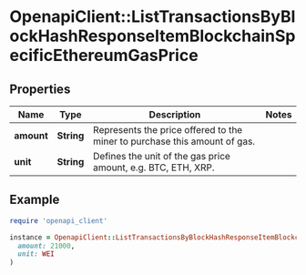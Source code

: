 # OpenapiClient::ListTransactionsByBlockHashResponseItemBlockchainSpecificEthereumGasPrice

## Properties

| Name | Type | Description | Notes |
| ---- | ---- | ----------- | ----- |
| **amount** | **String** | Represents the price offered to the miner to purchase this amount of gas. |  |
| **unit** | **String** | Defines the unit of the gas price amount, e.g. BTC, ETH, XRP. |  |

## Example

```ruby
require 'openapi_client'

instance = OpenapiClient::ListTransactionsByBlockHashResponseItemBlockchainSpecificEthereumGasPrice.new(
  amount: 21000,
  unit: WEI
)
```

